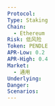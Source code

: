 ```yaml
---
Protocol: 
Type: Staking
Chain:
  - Ethereum
Risk: 低风险
Token: PENDLE
APR-Low: 0.2
APR-High: 0.4
Market:
  - 通用
Underlying: 
Danger: 
Scenarios:
---
```


